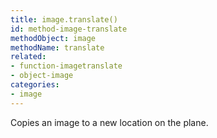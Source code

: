 ```yaml
---
title: image.translate()
id: method-image-translate
methodObject: image
methodName: translate
related:
- function-imagetranslate
- object-image
categories:
- image
---
```


Copies an image to a new location on the plane.
